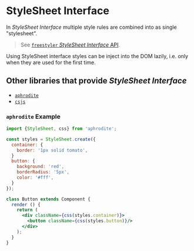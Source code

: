 # StyleSheet Interface

In *StyleSheet Interface* multiple style rules are combined into as single "stylesheet".

> See [`freestyler` *StyleSheet Interface* API](../../StyleSheet.md).

Using StyleSheet interface styles can be inject into the DOM lazily, i.e. only when they are used for the first time.


## Other libraries that provide *StyleSheet Interface*

  - [`aphrodite`][lib-aphrodite]
  - [`csjs`][lib-csjs]

[lib-aphrodite]: https://github.com/Khan/aphrodite
[lib-csjs]: https://github.com/rtsao/csjs


### `aphrodite` Example

```jsx
import {StyleSheet, css} from 'aphrodite';

const styles = StyleSheet.create({
  container: {
    border: '1px solid tomato',
  }
  button: {
    background: 'red',
    borderRadius: '5px',
    color: '#fff',
  }
});

class Button extends Component {
  render () {
    return (
      <div className={css(styles.container)}>
        <button className={css(styles.button)}/>
      </div>
    );
  }
}
```
